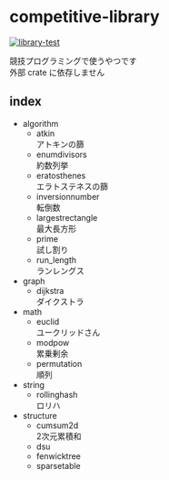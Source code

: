 # competitive-library
[![library-test](https://github.com/uesugi6111/competitive-library/actions/workflows/rust.yml/badge.svg)](https://github.com/uesugi6111/competitive-library/actions/workflows/rust.yml)  

競技プログラミングで使うやつです  
外部 crate に依存しません

## index

- algorithm
    - atkin  
        アトキンの篩
    - enumdivisors  
        約数列挙
    - eratosthenes  
        エラトステネスの篩
    - inversionnumber  
        転倒数
    - largestrectangle  
        最大長方形
    - prime  
        試し割り
    - run_length  
        ランレングス
- graph
    - dijkstra  
        ダイクストラ
- math
    - euclid  
        ユークリッドさん
    - modpow  
        累乗剰余
    - permutation  
        順列
- string
    - rollinghash  
        ロリハ
- structure
    - cumsum2d  
        2次元累積和
    - dsu  
    - fenwicktree  
    - sparsetable  
